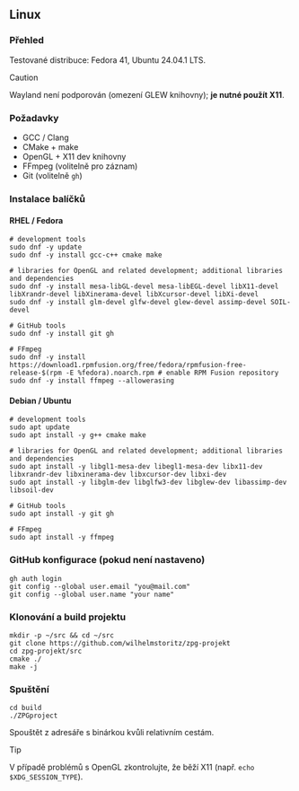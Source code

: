 ## Linux
### Přehled
Testované distribuce: Fedora 41, Ubuntu 24.04.1 LTS.

> [!CAUTION]
> Wayland není podporován (omezení GLEW knihovny); **je nutné použít X11**.

### Požadavky
- GCC / Clang
- CMake + make
- OpenGL + X11 dev knihovny
- FFmpeg (volitelně pro záznam)
- Git (volitelně `gh`)

### Instalace balíčků
#### RHEL / Fedora
```
# development tools
sudo dnf -y update
sudo dnf -y install gcc-c++ cmake make

# libraries for OpenGL and related development; additional libraries and dependencies
sudo dnf -y install mesa-libGL-devel mesa-libEGL-devel libX11-devel libXrandr-devel libXinerama-devel libXcursor-devel libXi-devel
sudo dnf -y install glm-devel glfw-devel glew-devel assimp-devel SOIL-devel

# GitHub tools
sudo dnf -y install git gh

# FFmpeg
sudo dnf -y install https://download1.rpmfusion.org/free/fedora/rpmfusion-free-release-$(rpm -E %fedora).noarch.rpm # enable RPM Fusion repository
sudo dnf -y install ffmpeg --allowerasing
```

#### Debian / Ubuntu
```
# development tools
sudo apt update
sudo apt install -y g++ cmake make

# libraries for OpenGL and related development; additional libraries and dependencies
sudo apt install -y libgl1-mesa-dev libegl1-mesa-dev libx11-dev libxrandr-dev libxinerama-dev libxcursor-dev libxi-dev
sudo apt install -y libglm-dev libglfw3-dev libglew-dev libassimp-dev libsoil-dev

# GitHub tools
sudo apt install -y git gh

# FFmpeg
sudo apt install -y ffmpeg
```

### GitHub konfigurace (pokud není nastaveno)
```
gh auth login
git config --global user.email "you@mail.com"
git config --global user.name "your name"
```

### Klonování a build projektu
```
mkdir -p ~/src && cd ~/src
git clone https://github.com/wilhelmstoritz/zpg-projekt
cd zpg-projekt/src
cmake ./
make -j
```

### Spuštění
```
cd build
./ZPGproject
```
Spouštět z adresáře s binárkou kvůli relativním cestám.

> [!TIP]
> V případě problémů s OpenGL zkontrolujte, že běží X11 (např. `echo $XDG_SESSION_TYPE`).
